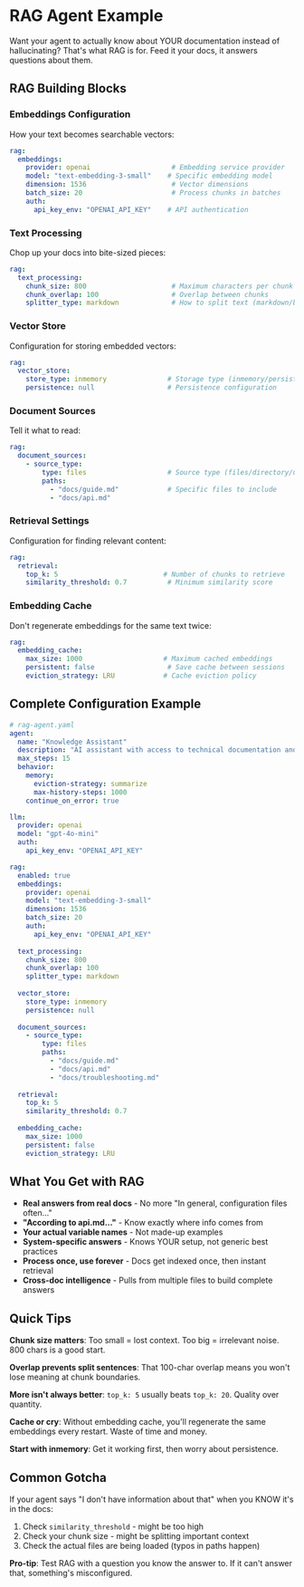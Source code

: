 # RAG Agent Example

Want your agent to actually know about YOUR documentation instead of hallucinating? That's what RAG is for. Feed it your docs, it answers questions about them.

## RAG Building Blocks

### Embeddings Configuration
How your text becomes searchable vectors:

```yaml
rag:
  embeddings:
    provider: openai                    # Embedding service provider
    model: "text-embedding-3-small"    # Specific embedding model
    dimension: 1536                     # Vector dimensions
    batch_size: 20                      # Process chunks in batches
    auth:
      api_key_env: "OPENAI_API_KEY"    # API authentication
```

### Text Processing
Chop up your docs into bite-sized pieces:

```yaml
rag:
  text_processing:
    chunk_size: 800                     # Maximum characters per chunk
    chunk_overlap: 100                  # Overlap between chunks
    splitter_type: markdown             # How to split text (markdown/basic)
```

### Vector Store
Configuration for storing embedded vectors:

```yaml
rag:
  vector_store:
    store_type: inmemory               # Storage type (inmemory/persistent)
    persistence: null                  # Persistence configuration
```

### Document Sources
Tell it what to read:

```yaml
rag:
  document_sources:
    - source_type:
        type: files                    # Source type (files/directory/url/inline)
        paths:
          - "docs/guide.md"            # Specific files to include
          - "docs/api.md"
```

### Retrieval Settings
Configuration for finding relevant content:

```yaml
rag:
  retrieval:
    top_k: 5                          # Number of chunks to retrieve
    similarity_threshold: 0.7          # Minimum similarity score
```

### Embedding Cache
Don't regenerate embeddings for the same text twice:

```yaml
rag:
  embedding_cache:
    max_size: 1000                    # Maximum cached embeddings
    persistent: false                  # Save cache between sessions
    eviction_strategy: LRU            # Cache eviction policy
```

## Complete Configuration Example

```yaml
# rag-agent.yaml
agent:
  name: "Knowledge Assistant"
  description: "AI assistant with access to technical documentation and knowledge base"
  max_steps: 15
  behavior:
    memory:
      eviction-strategy: summarize
      max-history-steps: 1000
    continue_on_error: true

llm:
  provider: openai
  model: "gpt-4o-mini"
  auth:
    api_key_env: "OPENAI_API_KEY"

rag:
  enabled: true
  embeddings:
    provider: openai
    model: "text-embedding-3-small"
    dimension: 1536
    batch_size: 20
    auth:
      api_key_env: "OPENAI_API_KEY"
  
  text_processing:
    chunk_size: 800
    chunk_overlap: 100
    splitter_type: markdown
  
  vector_store:
    store_type: inmemory
    persistence: null
  
  document_sources:
    - source_type:
        type: files
        paths:
          - "docs/guide.md"
          - "docs/api.md"
          - "docs/troubleshooting.md"
  
  retrieval:
    top_k: 5
    similarity_threshold: 0.7
  
  embedding_cache:
    max_size: 1000
    persistent: false
    eviction_strategy: LRU
```

## What You Get with RAG

- **Real answers from real docs** - No more "In general, configuration files often..." 
- **"According to api.md..."** - Know exactly where info comes from
- **Your actual variable names** - Not made-up examples
- **System-specific answers** - Knows YOUR setup, not generic best practices
- **Process once, use forever** - Docs get indexed once, then instant retrieval
- **Cross-doc intelligence** - Pulls from multiple files to build complete answers

## Quick Tips

**Chunk size matters**: Too small = lost context. Too big = irrelevant noise. 800 chars is a good start.

**Overlap prevents split sentences**: That 100-char overlap means you won't lose meaning at chunk boundaries.

**More isn't always better**: `top_k: 5` usually beats `top_k: 20`. Quality over quantity.

**Cache or cry**: Without embedding cache, you'll regenerate the same embeddings every restart. Waste of time and money.

**Start with inmemory**: Get it working first, then worry about persistence.

## Common Gotcha

If your agent says "I don't have information about that" when you KNOW it's in the docs:
1. Check `similarity_threshold` - might be too high
2. Check your chunk size - might be splitting important context
3. Check the actual files are being loaded (typos in paths happen)

**Pro-tip**: Test RAG with a question you know the answer to. If it can't answer that, something's misconfigured.